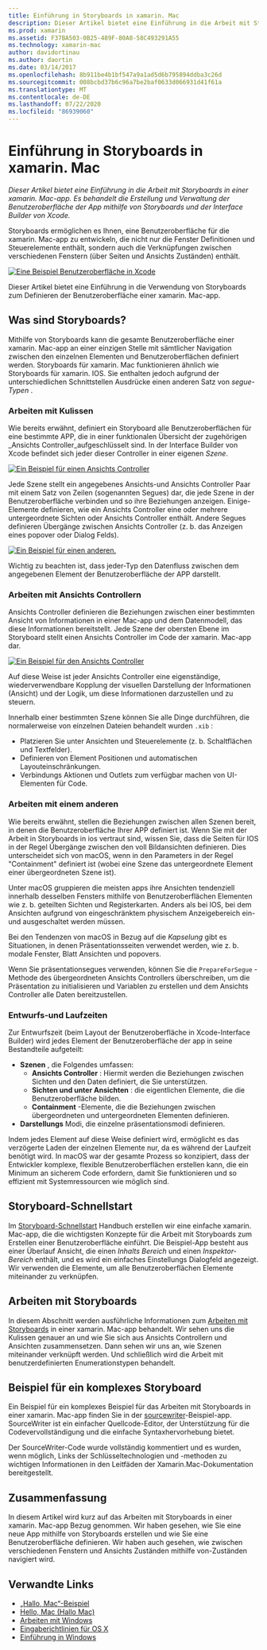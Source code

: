 ```yaml
---
title: Einführung in Storyboards in xamarin. Mac
description: Dieser Artikel bietet eine Einführung in die Arbeit mit Storyboards in einer xamarin. Mac-app. Sie erfahren, wie Sie die UI der App mit Storyboards und Interface Builder von Xcode erstellen und verwalten.
ms.prod: xamarin
ms.assetid: F37BA503-0B25-489F-80A8-58C493291A55
ms.technology: xamarin-mac
author: davidortinau
ms.author: daortin
ms.date: 03/14/2017
ms.openlocfilehash: 8b911be4b1bf547a9a1ad5d6b795894ddba3c26d
ms.sourcegitcommit: 008bcbd37b6c96a7be2baf0633d066931d41f61a
ms.translationtype: MT
ms.contentlocale: de-DE
ms.lasthandoff: 07/22/2020
ms.locfileid: "86939060"
---
```

# <a name="introduction-to-storyboards-in-xamarinmac"></a>Einführung in Storyboards in xamarin. Mac

_Dieser Artikel bietet eine Einführung in die Arbeit mit Storyboards in einer xamarin. Mac-app. Es behandelt die Erstellung und Verwaltung der Benutzeroberfläche der App mithilfe von Storyboards und der Interface Builder von Xcode._

Storyboards ermöglichen es Ihnen, eine Benutzeroberfläche für die xamarin. Mac-app zu entwickeln, die nicht nur die Fenster Definitionen und Steuerelemente enthält, sondern auch die Verknüpfungen zwischen verschiedenen Fenstern (über Seiten und Ansichts Zuständen) enthält.

[![Eine Beispiel Benutzeroberfläche in Xcode](images/intro01.png)](images/intro01.png#lightbox)

Dieser Artikel bietet eine Einführung in die Verwendung von Storyboards zum Definieren der Benutzeroberfläche einer xamarin. Mac-app.

<a name="What-are-Storyboards"></a>

## <a name="what-are-storyboards"></a>Was sind Storyboards?

Mithilfe von Storyboards kann die gesamte Benutzeroberfläche einer xamarin. Mac-app an einer einzigen Stelle mit sämtlicher Navigation zwischen den einzelnen Elementen und Benutzeroberflächen definiert werden. Storyboards für xamarin. Mac funktionieren ähnlich wie Storyboards für xamarin. IOS. Sie enthalten jedoch aufgrund der unterschiedlichen Schnittstellen Ausdrücke einen anderen Satz von _segue-Typen_ .

<a name="Working-with-Scenes"></a>

### <a name="working-with-scenes"></a>Arbeiten mit Kulissen

Wie bereits erwähnt, definiert ein Storyboard alle Benutzeroberflächen für eine bestimmte APP, die in einer funktionalen Übersicht der zugehörigen _Ansichts Controller_aufgeschlüsselt sind. In der Interface Builder von Xcode befindet sich jeder dieser Controller in einer eigenen _Szene_.

[![Ein Beispiel für einen Ansichts Controller](images/intro02.png)](images/intro02.png#lightbox)

Jede Szene stellt ein angegebenes Ansichts-und Ansichts Controller Paar mit einem Satz von Zeilen (sogenannten Segues) dar, die jede Szene in der Benutzeroberfläche verbinden und so ihre Beziehungen anzeigen. Einige-Elemente definieren, wie ein Ansichts Controller eine oder mehrere untergeordnete Sichten oder Ansichts Controller enthält. Andere Segues definieren Übergänge zwischen Ansichts Controller (z. b. das Anzeigen eines popover oder Dialog Felds). 

[![Ein Beispiel für einen anderen.](images/intro03.png)](images/intro03.png#lightbox)

Wichtig zu beachten ist, dass jeder-Typ den Datenfluss zwischen dem angegebenen Element der Benutzeroberfläche der APP darstellt.

<a name="Working-with-View-Controllers"></a>

### <a name="working-with-view-controllers"></a>Arbeiten mit Ansichts Controllern

Ansichts Controller definieren die Beziehungen zwischen einer bestimmten Ansicht von Informationen in einer Mac-app und dem Datenmodell, das diese Informationen bereitstellt. Jede Szene der obersten Ebene im Storyboard stellt einen Ansichts Controller im Code der xamarin. Mac-app dar.

[![Ein Beispiel für den Ansichts Controller](images/intro04.png)](images/intro04.png#lightbox)

Auf diese Weise ist jeder Ansichts Controller eine eigenständige, wiederverwendbare Kopplung der visuellen Darstellung der Informationen (Ansicht) und der Logik, um diese Informationen darzustellen und zu steuern.

Innerhalb einer bestimmten Szene können Sie alle Dinge durchführen, die normalerweise von einzelnen Dateien behandelt wurden `.xib` : 

- Platzieren Sie unter Ansichten und Steuerelemente (z. b. Schaltflächen und Textfelder).
- Definieren von Element Positionen und automatischen Layouteinschränkungen.
- Verbindungs Aktionen und Outlets zum verfügbar machen von UI-Elementen für Code.

<a name="Working-with-Segues"></a>

### <a name="working-with-segues"></a>Arbeiten mit einem anderen

Wie bereits erwähnt, stellen die Beziehungen zwischen allen Szenen bereit, in denen die Benutzeroberfläche Ihrer APP definiert ist. Wenn Sie mit der Arbeit in Storyboards in ios vertraut sind, wissen Sie, dass die Seiten für IOS in der Regel Übergänge zwischen den voll Bildansichten definieren. Dies unterscheidet sich von macOS, wenn in den Parameters in der Regel "Containment" definiert ist (wobei eine Szene das untergeordnete Element einer übergeordneten Szene ist).

Unter macOS gruppieren die meisten apps ihre Ansichten tendenziell innerhalb desselben Fensters mithilfe von Benutzeroberflächen Elementen wie z. b. geteilten Sichten und Registerkarten. Anders als bei IOS, bei dem Ansichten aufgrund von eingeschränktem physischem Anzeigebereich ein-und ausgeschaltet werden müssen.

Bei den Tendenzen von macOS in Bezug auf die _Kapselung_ gibt es Situationen, in denen Präsentationsseiten verwendet werden, wie z. b. modale Fenster, Blatt Ansichten und popovers.

Wenn Sie präsentationsegues verwenden, können Sie die `PrepareForSegue` -Methode des übergeordneten Ansichts Controllers überschreiben, um die Präsentation zu initialisieren und Variablen zu erstellen und dem Ansichts Controller alle Daten bereitzustellen.

<a name="Design-and-Run-Times"></a>

### <a name="design-and-run-times"></a>Entwurfs-und Laufzeiten

Zur Entwurfszeit (beim Layout der Benutzeroberfläche in Xcode-Interface Builder) wird jedes Element der Benutzeroberfläche der app in seine Bestandteile aufgeteilt:

- **Szenen** , die Folgendes umfassen:
  - **Ansichts Controller** : Hiermit werden die Beziehungen zwischen Sichten und den Daten definiert, die Sie unterstützen.
  - **Sichten und unter Ansichten** : die eigentlichen Elemente, die die Benutzeroberfläche bilden.
  - **Containment** -Elemente, die die Beziehungen zwischen übergeordneten und untergeordneten Elementen definieren.
- **Darstellungs** Modi, die einzelne präsentationsmodi definieren. 

Indem jedes Element auf diese Weise definiert wird, ermöglicht es das verzögerte Laden der einzelnen Elemente nur, da es während der Laufzeit benötigt wird. In macOS war der gesamte Prozess so konzipiert, dass der Entwickler komplexe, flexible Benutzeroberflächen erstellen kann, die ein Minimum an sicherem Code erfordern, damit Sie funktionieren und so effizient mit Systemressourcen wie möglich sind.

<a name="Storyboard-Quick-Start"></a>

## <a name="storyboard-quick-start"></a>Storyboard-Schnellstart

Im [Storyboard-Schnellstart](~/mac/platform/storyboards/quickstart.md) Handbuch erstellen wir eine einfache xamarin. Mac-app, die die wichtigsten Konzepte für die Arbeit mit Storyboards zum Erstellen einer Benutzeroberfläche einführt. Die Beispiel-App besteht aus einer Überlauf Ansicht, die einen _Inhalts Bereich_ und einen _Inspektor-Bereich_ enthält, und es wird ein einfaches Einstellungs Dialogfeld angezeigt. Wir verwenden die Elemente, um alle Benutzeroberflächen Elemente miteinander zu verknüpfen.

<a name="Working-with-Storyboards"></a>

## <a name="working-with-storyboards"></a>Arbeiten mit Storyboards

In diesem Abschnitt werden ausführliche Informationen zum [Arbeiten mit Storyboards](~/mac/platform/storyboards/indepth.md) in einer xamarin. Mac-app behandelt. Wir sehen uns die Kulissen genauer an und wie Sie sich aus Ansichts Controllern und Ansichten zusammensetzen. Dann sehen wir uns an, wie Szenen miteinander verknüpft werden. Und schließlich wird die Arbeit mit benutzerdefinierten Enumerationstypen behandelt. 

<a name="Complex-Storyboard-Example"></a>

## <a name="complex-storyboard-example"></a>Beispiel für ein komplexes Storyboard

Ein Beispiel für ein komplexes Beispiel für das Arbeiten mit Storyboards in einer xamarin. Mac-app finden Sie in der [sourcewriter](https://docs.microsoft.com/samples/xamarin/mac-samples/sourcewriter)-Beispiel-app. SourceWriter ist ein einfacher Quellcode-Editor, der Unterstützung für die Codevervollständigung und die einfache Syntaxhervorhebung bietet.

Der SourceWriter-Code wurde vollständig kommentiert und es wurden, wenn möglich, Links der Schlüsseltechnologien und -methoden zu wichtigen Informationen in den Leitfäden der Xamarin.Mac-Dokumentation bereitgestellt.

<a name="Summary"></a>

## <a name="summary"></a>Zusammenfassung

In diesem Artikel wird kurz auf das Arbeiten mit Storyboards in einer xamarin. Mac-app Bezug genommen. Wir haben gesehen, wie Sie eine neue App mithilfe von Storyboards erstellen und wie Sie eine Benutzeroberfläche definieren. Wir haben auch gesehen, wie zwischen verschiedenen Fenstern und Ansichts Zuständen mithilfe von-Zuständen navigiert wird.

## <a name="related-links"></a>Verwandte Links

- [„Hallo, Mac“-Beispiel](https://docs.microsoft.com/samples/xamarin/mac-samples/hello-mac)
- [Hello, Mac (Hallo Mac)](~/mac/get-started/hello-mac.md)
- [Arbeiten mit Windows](~/mac/user-interface/window.md)
- [Eingaberichtlinien für OS X](https://developer.apple.com/library/mac/documentation/UserExperience/Conceptual/OSXHIGuidelines/)
- [Einführung in Windows](https://developer.apple.com/library/mac/documentation/Cocoa/Conceptual/WinPanel/Introduction.html#//apple_ref/doc/uid/10000031-SW1)
